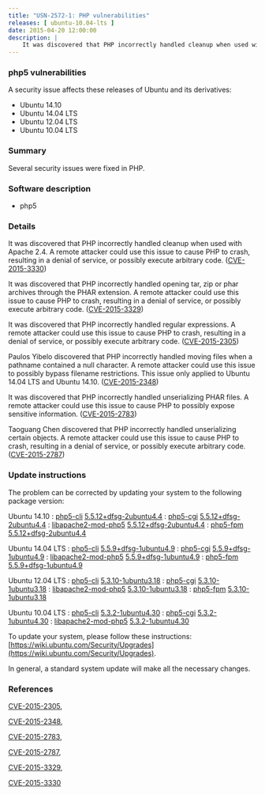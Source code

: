 ```yaml
---
title: "USN-2572-1: PHP vulnerabilities"
releases: [ ubuntu-10.04-lts ]
date: 2015-04-20 12:00:00
description: |
    It was discovered that PHP incorrectly handled cleanup when used with Apache 2.4. A remote attacker could use this issue to cause PHP to crash, resulting in a denial of service, or possibly execute arbitrary code. ([CVE-2015-3330](http://people.ubuntu.com/~ubuntu-security/cve/CVE-2015-3330))
--- 
```

 
### php5 vulnerabilities

A security issue affects these releases of Ubuntu and its derivatives:

* Ubuntu 14.10
* Ubuntu 14.04 LTS
* Ubuntu 12.04 LTS
* Ubuntu 10.04 LTS

### Summary

Several security issues were fixed in PHP. 

### Software description

* php5 

### Details

It was discovered that PHP incorrectly handled cleanup when used with Apache 2.4. A remote attacker could use this issue to cause PHP to crash, resulting in a denial of service, or possibly execute arbitrary code. ([CVE-2015-3330](http://people.ubuntu.com/~ubuntu-security/cve/CVE-2015-3330))

It was discovered that PHP incorrectly handled opening tar, zip or phar archives through the PHAR extension. A remote attacker could use this issue to cause PHP to crash, resulting in a denial of service, or possibly execute arbitrary code. ([CVE-2015-3329](http://people.ubuntu.com/~ubuntu-security/cve/CVE-2015-3329))

It was discovered that PHP incorrectly handled regular expressions. A remote attacker could use this issue to cause PHP to crash, resulting in a denial of service, or possibly execute arbitrary code. ([CVE-2015-2305](http://people.ubuntu.com/~ubuntu-security/cve/CVE-2015-2305))

Paulos Yibelo discovered that PHP incorrectly handled moving files when a pathname contained a null character. A remote attacker could use this issue to possibly bypass filename restrictions. This issue only applied to Ubuntu 14.04 LTS and Ubuntu 14.10. ([CVE-2015-2348](http://people.ubuntu.com/~ubuntu-security/cve/CVE-2015-2348))

It was discovered that PHP incorrectly handled unserializing PHAR files. A remote attacker could use this issue to cause PHP to possibly expose sensitive information. ([CVE-2015-2783](http://people.ubuntu.com/~ubuntu-security/cve/CVE-2015-2783))

Taoguang Chen discovered that PHP incorrectly handled unserializing certain objects. A remote attacker could use this issue to cause PHP to crash, resulting in a denial of service, or possibly execute arbitrary code. ([CVE-2015-2787](http://people.ubuntu.com/~ubuntu-security/cve/CVE-2015-2787)) 

### Update instructions

The problem can be corrected by updating your system to the following package version:

Ubuntu 14.10
 : [php5-cli](https://launchpad.net/ubuntu/+source/php5) <span> [5.5.12+dfsg-2ubuntu4.4](https://launchpad.net/ubuntu/+source/php5/5.5.12+dfsg-2ubuntu4.4) </span> 
 : [php5-cgi](https://launchpad.net/ubuntu/+source/php5) <span> [5.5.12+dfsg-2ubuntu4.4](https://launchpad.net/ubuntu/+source/php5/5.5.12+dfsg-2ubuntu4.4) </span> 
 : [libapache2-mod-php5](https://launchpad.net/ubuntu/+source/php5) <span> [5.5.12+dfsg-2ubuntu4.4](https://launchpad.net/ubuntu/+source/php5/5.5.12+dfsg-2ubuntu4.4) </span> 
 : [php5-fpm](https://launchpad.net/ubuntu/+source/php5) <span> [5.5.12+dfsg-2ubuntu4.4](https://launchpad.net/ubuntu/+source/php5/5.5.12+dfsg-2ubuntu4.4) </span> 

Ubuntu 14.04 LTS
 : [php5-cli](https://launchpad.net/ubuntu/+source/php5) <span> [5.5.9+dfsg-1ubuntu4.9](https://launchpad.net/ubuntu/+source/php5/5.5.9+dfsg-1ubuntu4.9) </span> 
 : [php5-cgi](https://launchpad.net/ubuntu/+source/php5) <span> [5.5.9+dfsg-1ubuntu4.9](https://launchpad.net/ubuntu/+source/php5/5.5.9+dfsg-1ubuntu4.9) </span> 
 : [libapache2-mod-php5](https://launchpad.net/ubuntu/+source/php5) <span> [5.5.9+dfsg-1ubuntu4.9](https://launchpad.net/ubuntu/+source/php5/5.5.9+dfsg-1ubuntu4.9) </span> 
 : [php5-fpm](https://launchpad.net/ubuntu/+source/php5) <span> [5.5.9+dfsg-1ubuntu4.9](https://launchpad.net/ubuntu/+source/php5/5.5.9+dfsg-1ubuntu4.9) </span> 

Ubuntu 12.04 LTS
 : [php5-cli](https://launchpad.net/ubuntu/+source/php5) <span> [5.3.10-1ubuntu3.18](https://launchpad.net/ubuntu/+source/php5/5.3.10-1ubuntu3.18) </span> 
 : [php5-cgi](https://launchpad.net/ubuntu/+source/php5) <span> [5.3.10-1ubuntu3.18](https://launchpad.net/ubuntu/+source/php5/5.3.10-1ubuntu3.18) </span> 
 : [libapache2-mod-php5](https://launchpad.net/ubuntu/+source/php5) <span> [5.3.10-1ubuntu3.18](https://launchpad.net/ubuntu/+source/php5/5.3.10-1ubuntu3.18) </span> 
 : [php5-fpm](https://launchpad.net/ubuntu/+source/php5) <span> [5.3.10-1ubuntu3.18](https://launchpad.net/ubuntu/+source/php5/5.3.10-1ubuntu3.18) </span> 

Ubuntu 10.04 LTS
 : [php5-cli](https://launchpad.net/ubuntu/+source/php5) <span> [5.3.2-1ubuntu4.30](https://launchpad.net/ubuntu/+source/php5/5.3.2-1ubuntu4.30) </span> 
 : [php5-cgi](https://launchpad.net/ubuntu/+source/php5) <span> [5.3.2-1ubuntu4.30](https://launchpad.net/ubuntu/+source/php5/5.3.2-1ubuntu4.30) </span> 
 : [libapache2-mod-php5](https://launchpad.net/ubuntu/+source/php5) <span> [5.3.2-1ubuntu4.30](https://launchpad.net/ubuntu/+source/php5/5.3.2-1ubuntu4.30) </span> 

To update your system, please follow these instructions: [https://wiki.ubuntu.com/Security/Upgrades](https://wiki.ubuntu.com/Security/Upgrades).

In general, a standard system update will make all the necessary changes. 

### References

 [CVE-2015-2305](http://people.ubuntu.com/~ubuntu-security/cve/CVE-2015-2305), 

 [CVE-2015-2348](http://people.ubuntu.com/~ubuntu-security/cve/CVE-2015-2348), 

 [CVE-2015-2783](http://people.ubuntu.com/~ubuntu-security/cve/CVE-2015-2783), 

 [CVE-2015-2787](http://people.ubuntu.com/~ubuntu-security/cve/CVE-2015-2787), 

 [CVE-2015-3329](http://people.ubuntu.com/~ubuntu-security/cve/CVE-2015-3329), 

 [CVE-2015-3330](http://people.ubuntu.com/~ubuntu-security/cve/CVE-2015-3330)
 
